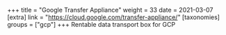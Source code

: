 +++
title = "Google Transfer Appliance"
weight = 33
date = 2021-03-07
[extra]
link = "https://cloud.google.com/transfer-appliance/"
[taxonomies]
groups = ["gcp"]
+++
Rentable data transport box for GCP


